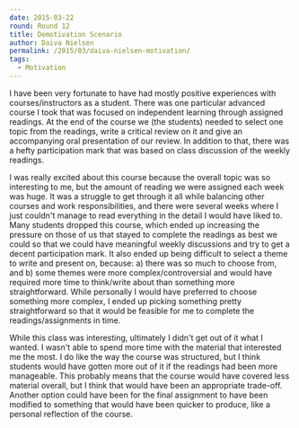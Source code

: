 ```yaml
---
date: 2015-03-22
round: Round 12
title: Demotivation Scenario
author: Daiva Nielsen
permalink: /2015/03/daiva-nielsen-motivation/
tags:
  - Motivation
---
```


I have been very fortunate to have had mostly positive experiences with courses/instructors as a student. There was one particular advanced course I took that was focused on independent learning through assigned readings. At the end of the course we (the students) needed to select one topic from the readings, write a critical review on it and give an accompanying oral presentation of our review. In addition to that, there was a hefty participation mark that was based on class discussion of the weekly readings. 

I was really excited about this course because the overall topic was so interesting to me, but the amount of reading we were assigned each week was huge. It was a struggle to get through it all while balancing other courses and work responsibilities, and there were several weeks where I just couldn't manage to read everything in the detail I would have liked to. Many students dropped this course, which ended up increasing the pressure on those of us that stayed to complete the readings as best we could so that we could have meaningful weekly discussions and try to get a decent participation mark. It also ended up being difficult to select a theme to write and present on, because: a) there was so much to choose from, and b) some themes were more complex/controversial and would have required more time to think/write about than something more straightforward. While personally I would have preferred to choose something more complex, I ended up picking something pretty straightforward so that it would be feasible for me to complete the readings/assignments in time.

While this class was interesting, ultimately I didn't get out of it what I wanted. I wasn't able to spend more time with the material that interested me the most. I do like the way the course was structured, but I think students would have gotten more out of it if the readings had been more manageable. This probably means that the course would have covered less material overall, but I think that would have been an appropriate trade-off. Another option could have been for the final assignment to have been modified to something that would have been quicker to produce, like a personal reflection of the course.